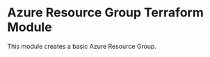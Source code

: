 # Azure Resource Group Terraform Module

This module creates a basic Azure Resource Group.

<!-- BEGIN_TF_DOCS -->
<!-- END_TF_DOCS -->
